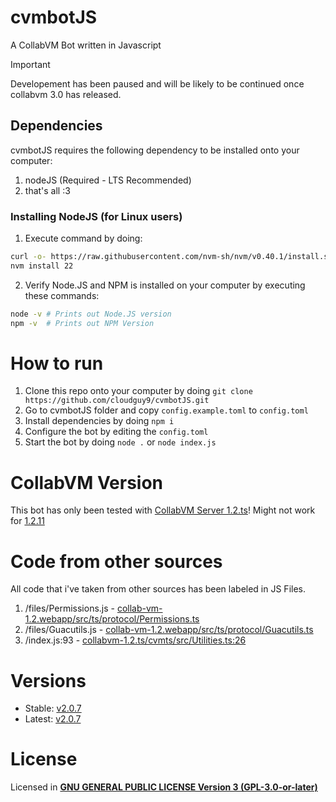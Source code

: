 # cvmbotJS
A CollabVM Bot written in Javascript

> [!IMPORTANT]
> Developement has been paused and will be likely to be continued once collabvm 3.0 has released.
## Dependencies
cvmbotJS requires the following dependency to be installed onto your computer:
1. nodeJS (Required - LTS Recommended)
2. that's all :3

### Installing NodeJS (for Linux users)
1. Execute command by doing:
```bash
curl -o- https://raw.githubusercontent.com/nvm-sh/nvm/v0.40.1/install.sh | bash
nvm install 22
```
2. Verify Node.JS and NPM is installed on your computer by executing these commands:
```bash
node -v # Prints out Node.JS version
npm -v  # Prints out NPM Version
```

# How to run
1. Clone this repo onto your computer by doing `git clone https://github.com/cloudguy9/cvmbotJS.git`
2. Go to cvmbotJS folder and copy `config.example.toml` to `config.toml`
3. Install dependencies by doing `npm i`
4. Configure the bot by editing the `config.toml`
5. Start the bot by doing `node .` or `node index.js`

# CollabVM Version
This bot has only been tested with [CollabVM Server 1.2.ts](https://github.com/computernewb/collabvm-1.2.ts)!
Might not work for [1.2.11](https://github.com/computernewb/collab3)

# Code from other sources
All code that i've taken from other sources has been labeled in JS Files.
1. /files/Permissions.js - [collab-vm-1.2.webapp/src/ts/protocol/Permissions.ts](https://github.com/computernewb/collab-vm-1.2-webapp/blob/master/src/ts/protocol/Permissions.ts)
2. /files/Guacutils.js - [collab-vm-1.2.webapp/src/ts/protocol/Guacutils.ts](https://github.com/computernewb/collab-vm-1.2-webapp/blob/master/src/ts/protocol/Guacutils.ts)
3. /index.js:93 - [collabvm-1.2.ts/cvmts/src/Utilities.ts:26](https://github.com/computernewb/collabvm-1.2.ts/blob/master/cvmts/src/Utilities.ts)

# Versions
- Stable: [v2.0.7](https://github.com/gunawan092w/cvmbotJS/releases/latest)
- Latest: [v2.0.7](https://github.com/gunawan092w/cvmbotJS/releases)

# License
Licensed in [**GNU GENERAL PUBLIC LICENSE Version 3 (GPL-3.0-or-later)**](https://github.com/gunawan092w/cvmbotJS/blob/main/LICENSE)
